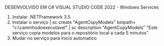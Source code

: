 DESENVOLVIDO EM C# VISUAL STUDIO CODE 2022 - Windows Services

1) Instalar .NETFramework 3.5.
2) Instalar o serviço | sc create "AgentCopyModels" binpath= "c:\caminhodoexecutavel"
		      | sc description "AgentCopyModels" "Este serviço copia modelos para o repositório local a cada 5 minutos"
3) Mudar no serviço para inicio automatico
